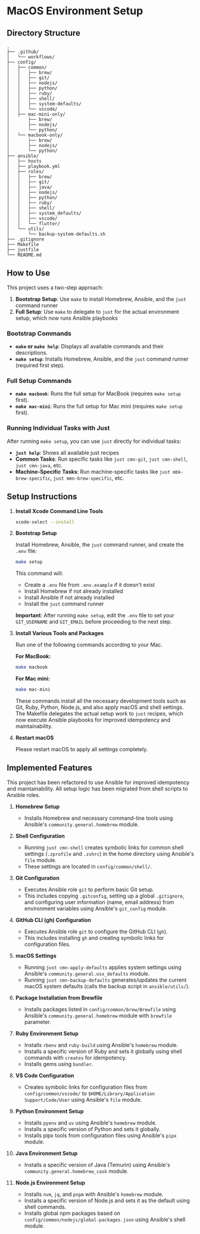 # MacOS Environment Setup

## Directory Structure

```
.
├── .github/
│   └── workflows/
├── config/
│   ├── common/
│   │   ├── brew/
│   │   ├── git/
│   │   ├── nodejs/
│   │   ├── python/
│   │   ├── ruby/
│   │   ├── shell/
│   │   ├── system-defaults/
│   │   └── vscode/
│   ├── mac-mini-only/
│       ├── brew/
│       ├── nodejs/
│       └── python/
│   └── macbook-only/
│       ├── brew/
│       ├── nodejs/
│       └── python/
├── ansible/
│   ├── hosts
│   ├── playbook.yml
│   ├── roles/
│   │   ├── brew/
│   │   ├── git/
│   │   ├── java/
│   │   ├── nodejs/
│   │   ├── python/
│   │   ├── ruby/
│   │   ├── shell/
│   │   ├── system_defaults/
│   │   ├── vscode/
│   │   └── flutter/
│   └── utils/
│       └── backup-system-defaults.sh
├── .gitignore
├── Makefile
├── justfile
└── README.md
```

## How to Use

This project uses a two-step approach:
1. **Bootstrap Setup**: Use `make` to install Homebrew, Ansible, and the `just` command runner
2. **Full Setup**: Use `make` to delegate to `just` for the actual environment setup, which now runs Ansible playbooks

### Bootstrap Commands

- **`make` or `make help`**: Displays all available commands and their descriptions.
- **`make setup`**: Installs Homebrew, Ansible, and the `just` command runner (required first step).

### Full Setup Commands

- **`make macbook`**: Runs the full setup for MacBook (requires `make setup` first).
- **`make mac-mini`**: Runs the full setup for Mac mini (requires `make setup` first).

### Running Individual Tasks with Just

After running `make setup`, you can use `just` directly for individual tasks:

- **`just help`**: Shows all available just recipes
- **Common Tasks**: Run specific tasks like `just cmn-git`, `just cmn-shell`, `just cmn-java`, etc.
- **Machine-Specific Tasks**: Run machine-specific tasks like `just mbk-brew-specific`, `just mmn-brew-specific`, etc.

## Setup Instructions

1.  **Install Xcode Command Line Tools**

    ```sh
    xcode-select --install
    ```

2.  **Bootstrap Setup**

    Install Homebrew, Ansible, the `just` command runner, and create the `.env` file:
    ```sh
    make setup
    ```

    This command will:
    - Create a `.env` file from `.env.example` if it doesn't exist
    - Install Homebrew if not already installed
    - Install Ansible if not already installed
    - Install the `just` command runner

    **Important**: After running `make setup`, edit the `.env` file to set your `GIT_USERNAME` and `GIT_EMAIL` before proceeding to the next step.

3.  **Install Various Tools and Packages**

    Run one of the following commands according to your Mac.

    **For MacBook:**
    ```sh
    make macbook
    ```

    **For Mac mini:**
    ```sh
    make mac-mini
    ```
    These commands install all the necessary development tools such as Git, Ruby, Python, Node.js, and also apply macOS and shell settings. The Makefile delegates the actual setup work to `just` recipes, which now execute Ansible playbooks for improved idempotency and maintainability.

4.  **Restart macOS**

    Please restart macOS to apply all settings completely.

## Implemented Features

This project has been refactored to use Ansible for improved idempotency and maintainability. All setup logic has been migrated from shell scripts to Ansible roles.

1.  **Homebrew Setup**
    -   Installs Homebrew and necessary command-line tools using Ansible's `community.general.homebrew` module.

2.  **Shell Configuration**
    -   Running `just cmn-shell` creates symbolic links for common shell settings (`.zprofile` and `.zshrc`) in the home directory using Ansible's `file` module.
    -   These settings are located in `config/common/shell/`.

3.  **Git Configuration**
    -   Executes Ansible role `git` to perform basic Git setup.
    -   This includes copying `.gitconfig`, setting up a global `.gitignore`, and configuring user information (name, email address) from environment variables using Ansible's `git_config` module.

4.  **GitHub CLI (gh) Configuration**
    -   Executes Ansible role `git` to configure the GitHub CLI (`gh`).
    -   This includes installing `gh` and creating symbolic links for configuration files.

5.  **macOS Settings**
    -   Running `just cmn-apply-defaults` applies system settings using Ansible's `community.general.osx_defaults` module.
    -   Running `just cmn-backup-defaults` generates/updates the current macOS system defaults (calls the backup script in `ansible/utils/`).

6.  **Package Installation from Brewfile**
    -   Installs packages listed in `config/common/brew/Brewfile` using Ansible's `community.general.homebrew` module with `brewfile` parameter.

7.  **Ruby Environment Setup**
    -   Installs `rbenv` and `ruby-build` using Ansible's `homebrew` module.
    -   Installs a specific version of Ruby and sets it globally using shell commands with `creates` for idempotency.
    -   Installs gems using `bundler`.

8.  **VS Code Configuration**
    -   Creates symbolic links for configuration files from `config/common/vscode/` to `$HOME/Library/Application Support/Code/User` using Ansible's `file` module.

9.  **Python Environment Setup**
    -   Installs `pyenv` and `uv` using Ansible's `homebrew` module.
    -   Installs a specific version of Python and sets it globally.
    -   Installs pipx tools from configuration files using Ansible's `pipx` module.

10. **Java Environment Setup**
    -   Installs a specific version of Java (Temurin) using Ansible's `community.general.homebrew_cask` module.

11. **Node.js Environment Setup**
    -   Installs `nvm`, `jq`, and `pnpm` with Ansible's `homebrew` module.
    -   Installs a specific version of Node.js and sets it as the default using shell commands.
    -   Installs global npm packages based on `config/common/nodejs/global-packages.json` using Ansible's shell module.